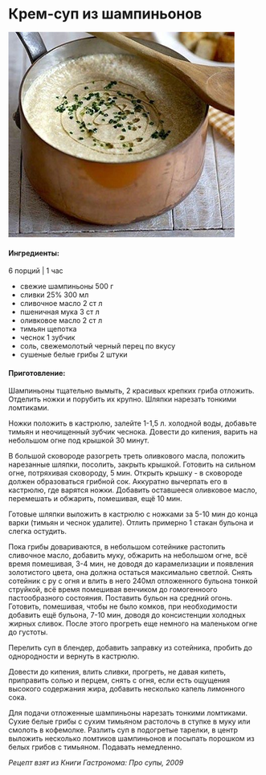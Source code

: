 ﻿---
image: ../pics/mushroom-cream.jpg
---
# Крем-суп из шампиньонов

![Крем-суп из шампиньонов](../pics/mushroom-cream.jpg)

#### Ингредиенты:

6 порций | 1 час

* свежие шампиньоны 500 г
* сливки 25% 300 мл
* сливочное масло 2 ст л
* пшеничная мука 3 ст л
* оливковое масло 2 ст л
* тимьян щепотка
* чеснок 1 зубчик
* соль, свежемолотый черный перец по вкусу
* сушеные белые грибы 2 штуки

#### Приготовление:

Шампиньоны тщательно вымыть, 2 красивых крепких гриба отложить. Отделить ножки и порубить их крупно. Шляпки нарезать тонкими ломтиками.

Ножки положить в кастрюлю, залейте 1-1,5 л. холодной воды, добавьте тимьян и неочищенный зубчик чеснока. Довести до кипения, варить на небольшом огне под крышкой 30 минут.

В большой сковороде разогреть треть оливкового масла, положить нарезанные шляпки, посолить, закрыть крышкой. Готовить на сильном огне, потряхивая сковороду, 5 мин. Открыть крышку - в сковороде должен образоваться грибной сок. Аккуратно вычерпать его в кастрюлю, где варятся ножки. Добавить оставшееся оливковое масло, перемешать и обжарить, помешивая, ещё 10 мин.

Готовые шляпки выложить в кастрюлю с ножками за 5-10 мин до конца варки (тимьян и чеснок удалите). Отлить примерно 1 стакан бульона и слегка остудить.

Пока грибы довариваются, в небольшом сотейнике растопить сливочное масло, добавить муку, обжарить на небольшом огне, всё время помешивая, 3-4 мин, не доводя до карамелизации и появления золотистого цвета, она должна остаться максимально светлой. Снять сотейник с ру с огня и влить в него 240мл отложенного бульона тонкой струйкой, всё время помешивая венчиком до гомогенноого пастообразного состояния. Поставить бульон на средний огонь. Готовить, помешивая, чтобы не было комков, при необходимости добавить ещё бульона, 7-10 мин, доводя до консистенции холодных жирных сливок. После этого прогреть еще немного на маленьком огне до густоты.

Перелить суп в блендер, добавить заправку из сотейника, пробить до однородности и вернуть в кастрюлю.

Довести до кипения, влить сливки, прогреть, не давая кипеть, приправить солью и перцем, снять с огня, если есть ощущения высокого содержания жира, добавить несколько капель лимонного сока.

Для подачи отложенные шампиньоны нарезать тонкими ломтиками. Сухие белые грибы с сухим тимьяном растолочь в ступке в муку или смолоть в кофемолке. Разлить суп в подогретые тарелки, в центр выложить несколько ломтиков шампиньонов и посыпать порошком из белых грибов с тимьяном. Подавать немедленно.

_Рецепт взят из Книги Гастронома: Про супы, 2009_ 
